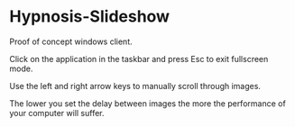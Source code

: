 # Hypnosis-Slideshow
Proof of concept windows client.

Click on the application in the taskbar and press Esc to exit fullscreen mode.

Use the left and right arrow keys to manually scroll through images.

The lower you set the delay between images the more the performance of your computer will suffer.
